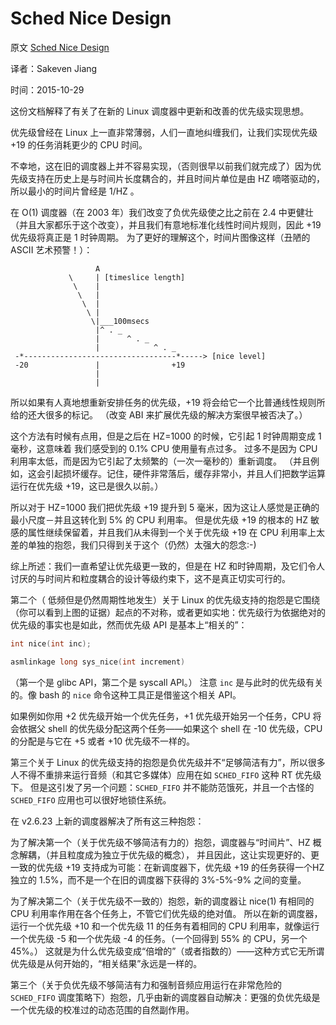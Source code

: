 # Sched Nice Design 

原文 [Sched Nice Design](https://github.com/torvalds/linux/blob/v3.18/Documentation/scheduler/sched-nice-design.txt)

译者：Sakeven Jiang 

时间：2015-10-29

这份文档解释了有关了在新的 Linux 调度器中更新和改善的优先级实现思想。

优先级曾经在 Linux 上一直非常薄弱，人们一直地纠缠我们，让我们实现优先级 +19 的任务消耗更少的 CPU 时间。

不幸地，这在旧的调度器上并不容易实现，（否则很早以前我们就完成了）因为优先级支持在历史上是与时间片长度耦合的，并且时间片单位是由 HZ 嘀嗒驱动的，所以最小的时间片曾经是 1/HZ 。

在 O(1) 调度器（在 2003 年）我们改变了负优先级使之比之前在 2.4 中更健壮（并且大家都乐于这个改变），并且我们有意地标准化线性时间片规则，因此 +19 优先级将真正是 1 时钟周期。
为了更好的理解这个，时间片图像这样（丑陋的 ASCII 艺术预警！）：

```
                   A
             \     | [timeslice length]
              \    |
               \   |
                \  |
                 \ |
                  \|___100msecs
                   |^ . _
                   |      ^ . _
                   |            ^ . _
 -*----------------------------------*-----> [nice level]
 -20               |                +19
                   |
                   |
```

所以如果有人真地想重新安排任务的优先级，+19 将会给它一个比普通线性规则所给的还大很多的标记。
（改变 ABI 来扩展优先级的解决方案很早被否决了。）

这个方法有时候有点用，但是之后在 HZ=1000 的时候，它引起 1 时钟周期变成 1 毫秒，这意味着 我们感受到的 0.1% CPU 使用量有点过多。
过多不是因为 CPU 利用率太低，而是因为它引起了太频繁的（一次一毫秒的）重新调度。
（并且例如，这会引起损坏缓存。记住，硬件非常落后，缓存非常小，并且人们把数学运算运行在优先级 +19，这已是很久以前。）

所以对于 HZ=1000 我们把优先级 +19 提升到 5 毫米，因为这让人感觉是正确的最小尺度－并且这转化到 5% 的 CPU 利用率。
但是优先级 +19 的根本的 HZ 敏感的属性继续保留着，并且我们从未得到一个关于优先级 +19 在 CPU 利用率上太差的单独的抱怨，我们只得到关于这个（仍然）太强大的怨念:-)

综上所述：我们一直希望让优先级更一致的，但是在 HZ 和时钟周期，及它们令人讨厌的与时间片和粒度耦合的设计等级约束下，这不是真正切实可行的。

第二个（ 低频但是仍然周期性地发生）关于 Linux 的优先级支持的抱怨是它围绕（你可以看到上图的证据）起点的不对称，或者更如实地：优先级行为依据绝对的优先级的事实也是如此，然而优先级 API 是基本上“相关的”：

```c
int nice(int inc);

asmlinkage long sys_nice(int increment)
```

（第一个是 glibc API，第二个是 syscall API。）
注意 `inc` 是与此时的优先级有关的。像 bash 的 `nice` 命令这种工具正是借鉴这个相关 API。

如果例如你用 +2 优先级开始一个优先任务，+1 优先级开始另一个任务，CPU 将会依据父 shell 的优先级分配这两个任务——如果这个 shell 在 -10 优先级，CPU 的分配是与它在 +5 或者 +10 优先级不一样的。

第三个关于 Linux 的优先级支持的抱怨是负优先级并不“足够简洁有力”，所以很多人不得不重排来运行音频（和其它多媒体）应用在如 `SCHED_FIFO` 这种 RT 优先级下。
但是这引发了另一个问题：`SCHED_FIFO` 并不能防范饿死，并且一个古怪的 `SCHED_FIFO` 应用也可以很好地锁住系统。

在 v2.6.23 上新的调度器解决了所有这三种抱怨：

为了解决第一个（关于优先级不够简洁有力的）抱怨，调度器与“时间片”、HZ 概念解耦，（并且粒度成为独立于优先级的概念），
并且因此，这让实现更好的、更一致的优先级 +19 支持成为可能：在新调度器下，优先级 +19 的任务获得一个HZ独立的 1.5%，而不是一个在旧的调度器下获得的 3%-5%-9% 之间的变量。

为了解决第二个（关于优先级不一致的）抱怨，新的调度器让 nice(1) 有相同的 CPU 利用率作用在各个任务上，不管它们优先级的绝对值。
所以在新的调度器，运行一个优先级 +10 和一个优先级 11 的任务有着相同的 CPU 利用率，就像运行一个优先级 -5 和一个优先级 -4 的任务。（一个回得到 55% 的 CPU，另一个 45%。）
这就是为什么优先级变成“倍增的”（或者指数的）——这种方式它无所谓优先级是从何开始的，“相关结果”永远是一样的。

第三个（关于负优先级不够简洁有力和强制音频应用运行在非常危险的 `SCHED_FIFO` 调度策略下）抱怨，几乎由新的调度器自动解决：更强的负优先级是一个优先级的校准过的动态范围的自然副作用。
